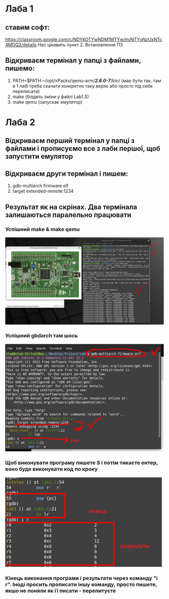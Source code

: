 # Лаба 1 
## ставим софт:
https://classroom.google.com/c/NDY4OTYwNDM1MTYw/m/NTYyNzUxNTc4MDQ2/details  Нас цікавить пункт 2. Встановлення ПЗ
## Відкриваєм термінал у папці з файлами, пишемо:
1. PATH=$PATH:~/opt/xPacks/qemu-arm/***2.8.0-7***/bin/ (має бути так, там в 1 лабі треба скачати конкретно таку верію або просто під себе переписати)
2. make (білдить зміни у файлі Lab1.S)
3. make qemu (запускає емулятор)
# Лаба 2
## Відкриваєм перший термінал у папці з файлами і прописуємо все з лаби першої, щоб запустити емулятор
## Відкриваєм други термінал і пишем:
1. gdb-multiarch firmware.elf
2. target extended-remote:1234

## Результат як на скрінах. Два термінала залишаються паралельно працювати
### Успішний make & make qemu
<img src="/res/make.jpg">

### Успішний gbdarch там шось

<img src="/res/target.jpg">

### Щоб виконувати програму пишете S і потім тикаєте ентер, воно буде виконувати код по кроку

<img src="/res/tea.jpg">

### Кінець виконання програми і результати через команду "i r". Іноді просить прописати іншу команду, просто пишете, якшо не поняли як її писати - перепитуєте
